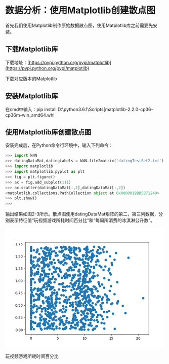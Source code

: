# 数据分析：使用Matplotlib创建散点图

首先我们使用Matplotlib制作原始数据散点图，使用Matplotlib库之前需要先安装。

## 下载Matplotlib库

下载地址：[https://pypi.python.org/pypi/matplotlib](https://pypi.python.org/pypi/matplotlib)

下载对应版本的Matplotlib

## 安装Matplotlib库

在cmd中输入：pip install D:\python3.6.1\Scripts\[matplotlib-2.2.0-cp36-cp36m-win\_amd64.whl

## 使用Matplotlib库创建散点图

安装完成后，在Python命令行环境中，输入下列命令：

```py
>>> import kNN
>>> datingDataMat,datingLabels = kNN.file2matrix('datingTestSet2.txt')
>>> import matplotlib
>>> import matplotlib.pyplot as plt
>>> fig = plt.figure()
>>> ax = fig.add_subplot(111)
>>> ax.scatter(datingDataMat[:,1],datingDataMat[:,2])
<matplotlib.collections.PathCollection object at 0x0000019BD5871240>
>>> plt.show()
>>>
```

输出结果如图2-3所示。散点图使用datingDataMat矩阵的第二，第三列数据，分别表示特征值“玩视频游戏所耗时间百分比”和“每周所消费的冰淇淋公升数”。

![](/assets/Figure_1.png)

玩视频游戏所耗时间百分比

